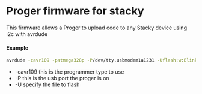 Proger firmware for stacky
======================

This firmware allows a Proger to upload code to any Stacky device using i2c with avrdude

#### Example
```bash
avrdude -cavr109 -patmega328p -P/dev/tty.usbmodem1a1231 -Uflash:w:Blink.cpp.hex:i
```
* -cavr109 this is the programmer type to use
* -P this is the usb port the proger is on
* -U specify the file to flash

